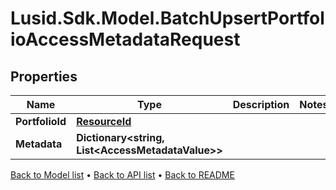 # Lusid.Sdk.Model.BatchUpsertPortfolioAccessMetadataRequest

## Properties

Name | Type | Description | Notes
------------ | ------------- | ------------- | -------------
**PortfolioId** | [**ResourceId**](ResourceId.md) |  | 
**Metadata** | **Dictionary&lt;string, List&lt;AccessMetadataValue&gt;&gt;** |  | 

[Back to Model list](../README.md#documentation-for-models) &#8226; [Back to API list](../README.md#documentation-for-api-endpoints) &#8226; [Back to README](../README.md)


